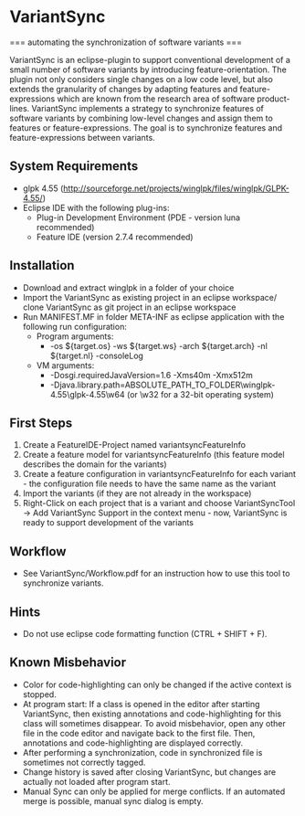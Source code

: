 # VariantSync
=== automating the synchronization of software variants ===

VariantSync is an eclipse-plugin to support conventional development of a small number of software variants by introducing feature-orientation. The plugin not only considers single changes on a low code level, but also extends the granularity of changes by adapting features and feature-expressions which are known from the research area of software product-lines. VariantSync implements a strategy to synchronize features of software variants by combining low-level changes and assign them to features or feature-expressions. The goal is to synchronize features and feature-expressions between variants.

## System Requirements
* glpk 4.55 (http://sourceforge.net/projects/winglpk/files/winglpk/GLPK-4.55/)
* Eclipse IDE with the following plug-ins:
  * Plug-in Development Environment (PDE - version luna recommended)
  * Feature IDE (version 2.7.4 recommended)

## Installation
* Download and extract winglpk in a folder of your choice
* Import the VariantSync as existing project in an eclipse workspace/ clone VariantSync as git project in an eclipse workspace
* Run MANIFEST.MF in folder META-INF as eclipse application with the following run configuration:
  * Program arguments:
    * -os ${target.os} -ws ${target.ws} -arch ${target.arch} -nl ${target.nl} -consoleLog
  * VM arguments: 
    * -Dosgi.requiredJavaVersion=1.6 -Xms40m -Xmx512m
    * -Djava.library.path=ABSOLUTE_PATH_TO_FOLDER\winglpk-4.55\glpk-4.55\w64 (or \w32 for a 32-bit operating system)

## First Steps
1. Create a FeatureIDE-Project named variantsyncFeatureInfo
2. Create a feature model for variantsyncFeatureInfo (this feature model describes the domain for the variants)
3. Create a feature configuration in variantsyncFeatureInfo for each variant - the configuration file needs to have the same name as the variant
4. Import the variants (if they are not already in the workspace)
5. Right-Click on each project that is a variant and choose VariantSyncTool -> Add VariantSync Support in the context menu - now, VariantSync is ready to support development of the variants

## Workflow
* See VariantSync/Workflow.pdf for an instruction how to use this tool to synchronize variants.

## Hints
* Do not use eclipse code formatting function (CTRL + SHIFT + F).

## Known Misbehavior
* Color for code-highlighting can only be changed if the active context is stopped.
* At program start: If a class is opened in the editor after starting VariantSync, then existing annotations and code-highlighting for this class will sometimes disappear. To avoid misbehavior, open any other file in the code editor and navigate back to the first file. Then, annotations and code-highlighting are displayed correctly.
* After performing a synchronization, code in synchronized file is sometimes not correctly tagged.
* Change history is saved after closing VariantSync, but changes are actually not loaded after program start.
* Manual Sync can only be applied for merge conflicts. If an automated merge is possible, manual sync dialog is empty.
